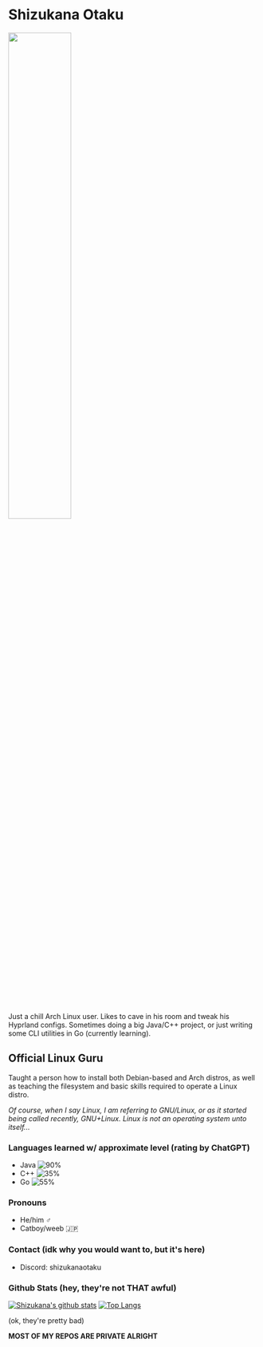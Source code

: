 # Shizukana Otaku
<img src=https://archlinux.org/static/logos/archlinux-logo-white-90dpi.3a3e8fd083d2.png style="width: 50%"></img>

Just a chill Arch Linux user. Likes to cave in his room and tweak his Hyprland configs. Sometimes doing a big Java/C++ project, or just writing some CLI utilities in Go (currently learning).
## Official Linux Guru
Taught a person how to install both Debian-based and Arch distros, as well as teaching the filesystem and basic skills required to operate a Linux distro.

*Of course, when I say Linux, I am referring to GNU/Linux, or as it started being called recently, GNU+Linux. Linux is not an operating system unto itself...*

### Languages learned w/ approximate level (rating by ChatGPT)
- Java ![90%](https://progress-bar.dev/90)
- C++ ![35%](https://progress-bar.dev/81)
- Go ![55%](https://progress-bar.dev/55)

### Pronouns
- He/him ♂️
- Catboy/weeb 🇯🇵

### Contact (idk why you would want to, but it's here)
- Discord: shizukanaotaku

### Github Stats (hey, they're not THAT awful)
[![Shizukana's github stats](https://github-readme-stats-chi-silk.vercel.app/api?username=javatrix&count_private=true&theme=tokyonight&show_icons=1)](https://github.com/anuraghazra/github-readme-stats)
[![Top Langs](https://github-readme-stats-chi-silk.vercel.app/api/top-langs/?username=javatrix&layout=compact&langs_count=16&theme=tokyonight)](https://github.com/anuraghazra/github-readme-stats)

(ok, they're pretty bad)

**MOST OF MY REPOS ARE PRIVATE ALRIGHT**
